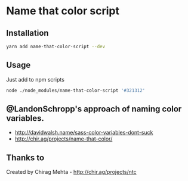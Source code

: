 # Name that color script

## Installation 
```bash
yarn add name-that-color-script --dev
```

## Usage
Just add to npm scripts
```bash
node ./node_modules/name-that-color-script '#321312'
```

## @LandonSchropp's approach of naming color variables.
- http://davidwalsh.name/sass-color-variables-dont-suck
- http://chir.ag/projects/name-that-color/

## Thanks to
Created by Chirag Mehta - http://chir.ag/projects/ntc   